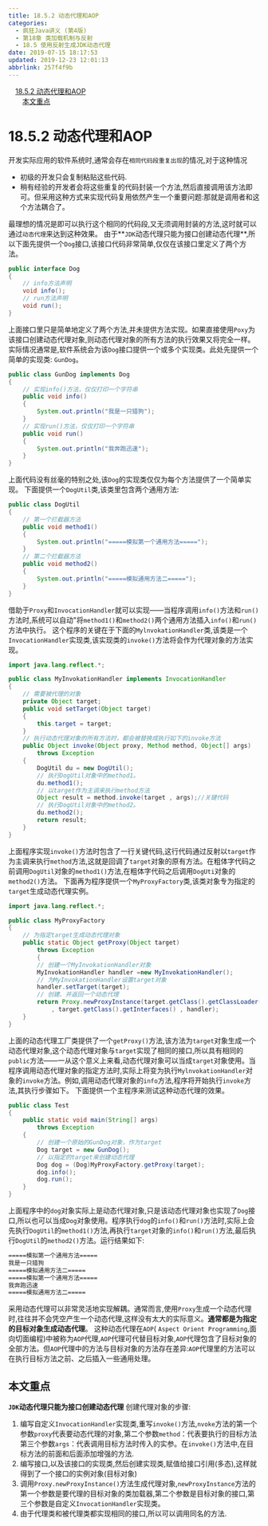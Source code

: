 ```yaml
---
title: 18.5.2 动态代理和AOP
categories: 
  - 疯狂Java讲义 (第4版)
  - 第18章 类加载机制与反射
  - 18.5 使用反射生成JDK动态代理
date: 2019-07-15 18:17:53
updated: 2019-12-23 12:01:13
abbrlink: 257f4f9b
---
```

<div id='my_toc'><a href="/JavaReadingNotes/257f4f9b/#18-5-2-动态代理和AOP" class="header_1">18.5.2 动态代理和AOP</a>&nbsp;<br><a href="/JavaReadingNotes/257f4f9b/#本文重点" class="header_2">本文重点</a>&nbsp;<br></div>
<style>.header_1{margin-left: 1em;}.header_2{margin-left: 2em;}.header_3{margin-left: 3em;}.header_4{margin-left: 4em;}.header_5{margin-left: 5em;}.header_6{margin-left: 6em;}</style>
<!--more-->
<script>if (navigator.platform.search('arm')==-1){document.getElementById('my_toc').style.display = 'none';}var e,p = document.getElementsByTagName('p');while (p.length>0) {e = p[0];e.parentElement.removeChild(e);}</script>

<!--end-->
# 18.5.2 动态代理和AOP #
开发实际应用的软件系统时,通常会存在`相同代码段重复出现`的情况,对于这种情况
- 初级的开发只会复制粘贴这些代码.
- 稍有经验的开发者会将这些重复的代码封装一个方法,然后直接调用该方法即可。但采用这种方式来实现代码复用依然产生一个重要问题:那就是调用者和这个方法耦合了。

最理想的情况是即可以执行这个相同的代码段,又无须调用封装的方法,这时就可以通过`动态代理`来达到这种效果。
由于**`JDK`动态代理只能为接口创建动态代理**,所以下面先提供一个`Dog`接口,该接口代码非常简单,仅仅在该接口里定义了两个方法。
```java
public interface Dog
{
    // info方法声明
    void info();
    // run方法声明
    void run();
}
```
上面接口里只是简单地定义了两个方法,并未提供方法实现。如果直接使用`Poxy`为该接口创建动态代理对象,则动态代理对象的所有方法的执行效果又将完全一样。实际情况通常是,软件系统会为该`Dog`接口提供一个或多个实现类。此处先提供一个简单的实现类: `GunDog`。
```java
public class GunDog implements Dog
{
    // 实现info()方法，仅仅打印一个字符串
    public void info()
    {
        System.out.println("我是一只猎狗");
    }
    // 实现run()方法，仅仅打印一个字符串
    public void run()
    {
        System.out.println("我奔跑迅速");
    }
}
```
上面代码没有丝毫的特别之处,该`Dog`的实现类仅仅为每个方法提供了一个简单实现。
下面提供一个`DogUtil`类,该类里包含两个通用方法:
```java
public class DogUtil
{
    // 第一个拦截器方法
    public void method1()
    {
        System.out.println("=====模拟第一个通用方法=====");
    }
    // 第二个拦截器方法
    public void method2()
    {
        System.out.println("=====模拟通用方法二=====");
    }
}
```
借助于`Proxy`和`InvocationHandler`就可以实现——当程序调用`info()`方法和`run()`方法时,系统可以自动"将`method1()`和`method2()`两个通用方法插入`info()`和`run()`方法中执行。
这个程序的关键在于下面的`MylnvokationHandler`类,该类是一个`InvocationHandler`实现类,该实现类的`invoke()`方法将会作为代理对象的方法实现。
```java
import java.lang.reflect.*;

public class MyInvokationHandler implements InvocationHandler
{
    // 需要被代理的对象
    private Object target;
    public void setTarget(Object target)
    {
        this.target = target;
    }
    // 执行动态代理对象的所有方法时，都会被替换成执行如下的invoke方法
    public Object invoke(Object proxy, Method method, Object[] args)
        throws Exception
    {
        DogUtil du = new DogUtil();
        // 执行DogUtil对象中的method1。
        du.method1();
        // 以target作为主调来执行method方法
        Object result = method.invoke(target , args);//关键代码
        // 执行DogUtil对象中的method2。
        du.method2();
        return result;
    }
}
```
上面程序实现`invoke()`方法时包含了一行关键代码,这行代码通过反射以`target`作为主调来执行`method`方法,这就是回调了`target`对象的原有方法。在粗体字代码之前调用`DogUtil`对象的`method1()`方法,在粗体字代码之后调用`DogUti`对象的`method2()`方法。
下面再为程序提供一个`MyProxyFactory`类,该类对象专为指定的`target`生成动态代理实例。
```java
import java.lang.reflect.*;

public class MyProxyFactory
{
    // 为指定target生成动态代理对象
    public static Object getProxy(Object target)
        throws Exception
        {
        // 创建一个MyInvokationHandler对象
        MyInvokationHandler handler =new MyInvokationHandler();
        // 为MyInvokationHandler设置target对象
        handler.setTarget(target);
        // 创建、并返回一个动态代理
        return Proxy.newProxyInstance(target.getClass().getClassLoader()
            , target.getClass().getInterfaces() , handler);
    }
}
```
上面的动态代理工厂类提供了一个`getProxy()`方法,该方法为`target`对象生成一个动态代理对象,这个动态代理对象与`target`实现了相同的接口,所以具有相同的`public`方法——一从这个意义上来看,动态代理对象可以当成`target`对象使用。当程序调用动态代理对象的指定方法时,实际上将变为执行`MylnvokationHandler`对象的`invoke`方法。例如,调用动态代理对象的`info`方法,程序将开始执行`invoke`方法,其执行步骤如下。
下面提供一个主程序来测试这种动态代理的效果。
```java
public class Test
{
    public static void main(String[] args)
        throws Exception
    {
        // 创建一个原始的GunDog对象，作为target
        Dog target = new GunDog();
        // 以指定的target来创建动态代理
        Dog dog = (Dog)MyProxyFactory.getProxy(target);
        dog.info();
        dog.run();
    }
}
```
上面程序中的`dog`对象实际上是动态代理对象,只是该动态代理对象也实现了`Dog`接口,所以也可以当成`Dog`对象使用。程序执行`dog`的`info()`和`run()`方法时,实际上会先执行`DogUtil`的`method1()`方法,再执行`target`对象的`info()`和`run()`方法,最后执行`DogUtil`的`method2()`方法。运行结果如下:
```cmd
=====模拟第一个通用方法=====
我是一只猎狗
=====模拟通用方法二=====
=====模拟第一个通用方法=====
我奔跑迅速
=====模拟通用方法二=====
```
采用动态代理可以非常灵活地实现解耦。通常而言,使用`Proxy`生成一个动态代理时,往往并不会凭空产生一个动态代理,这样没有太大的实际意义。**通常都是为指定的目标对象生成动态代理**。
这种动态代理在`AOP`( `Aspect Orient Programming`,面向切面编程)中被称为`AOP`代理,`AOP`代理可代替目标对象,`AOP`代理包含了目标对象的全部方法。但`AOP`代理中的方法与目标对象的方法存在差异:`AOP`代理里的方法可以在执行目标方法之前、之后插入一些通用处理。

<!--SSTStart-->
## 本文重点 ##
**`JDK`动态代理只能为接口创建动态代理**
创建代理对象的步骤:
1. 编写自定义`InvocationHandler`实现类,重写`invoke()`方法,`nvoke`方法的第一个参数`proxy`代表要动态代理的对象,第二个参数`method`：代表要执行的目标方法第三个参数`args`：代表调用目标方法时传入的实参。在`invoke()`方法中,在目标方法的前面和后面添加增强的方法.
2. 编写接口,以及该接口的实现类,然后创建实现类,赋值给接口引用(多态),这样就得到了一个接口的实例对象(目标对象)
3. 调用`Proxy.newProxyInstance()`方法生成代理对象,`newProxyInstance`方法的第一个参数是要代理的目标对象的类加载器,第二个参数是目标对象的接口,第三个参数是自定义`InvocationHandler`实现类。
3. 由于代理类和被代理类都实现相同的接口,所以可以调用同名的方法.
<!--SSTStop-->


